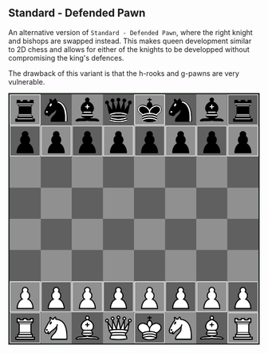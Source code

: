 ## Standard - Defended Pawn

An alternative version of `Standard - Defended Pawn`, where the right knight and bishops are swapped instead.
This makes queen development similar to 2D chess and allows for either of the knights to be developped without compromising the king's defences.

The drawback of this variant is that the h-rooks and g-pawns are very vulnerable.

![Preview](./preview.png)
